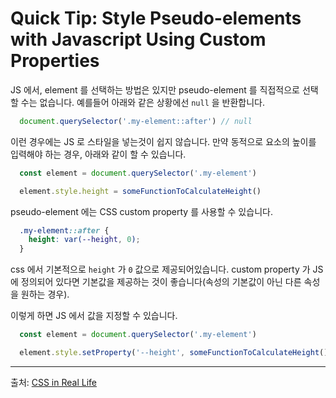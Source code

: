 # Quick Tip: Style Pseudo-elements with Javascript Using Custom Properties

JS 에서, element 를 선택하는 방법은 있지만 pseudo-element 를 직접적으로 선택할 수는 없습니다. 예를들어 아래와 같은 상황에선 `null` 을 반환합니다.

``` js
  document.querySelector('.my-element::after') // null
```

이런 경우에는 JS 로 스타일을 넣는것이 쉽지 않습니다. 만약 동적으로 요소의 높이를 입력해야 하는 경우, 아래와 같이 할 수 있습니다.

``` js
  const element = document.querySelector('.my-element')

  element.style.height = someFunctionToCalculateHeight()
```

pseudo-element 에는 CSS custom property 를 사용할 수 있습니다.

``` css
  .my-element::after {
    height: var(--height, 0);
  }
```

css 에서 기본적으로 `height` 가 `0` 값으로 제공되어있습니다. 
custom property 가 JS에 정의되어 있다면 기본값을 제공하는 것이 좋습니다(속성의 기본값이 아닌 다른 속성을 원하는 경우).

이렇게 하면 JS 에서 값을 지정할 수 있습니다.

``` js
  const element = document.querySelector('.my-element')

  element.style.setProperty('--height', someFunctionToCalculateHeight())
```

-------

출처: [CSS in Real Life](https://css-irl.info/quick-tip-style-pseudo-elements-with-javascript-using-custom-properties/)